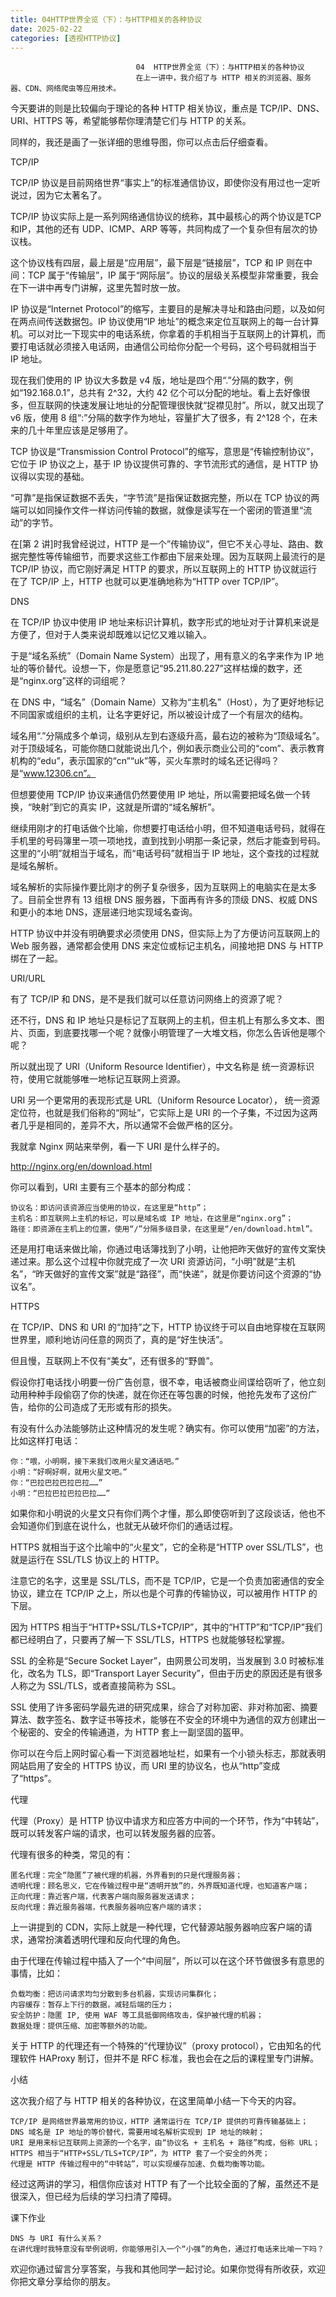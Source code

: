 ```yaml
---
title: 04HTTP世界全览（下）：与HTTP相关的各种协议
date: 2025-02-22
categories: [透视HTTP协议]
---
```

```text
                            04  HTTP世界全览（下）：与HTTP相关的各种协议
                            在上一讲中，我介绍了与 HTTP 相关的浏览器、服务器、CDN、网络爬虫等应用技术。
```

今天要讲的则是比较偏向于理论的各种 HTTP 相关协议，重点是 TCP/IP、DNS、URI、HTTPS 等，希望能够帮你理清楚它们与 HTTP 的关系。

同样的，我还是画了一张详细的思维导图，你可以点击后仔细查看。



TCP/IP

TCP/IP 协议是目前网络世界“事实上”的标准通信协议，即使你没有用过也一定听说过，因为它太著名了。

TCP/IP 协议实际上是一系列网络通信协议的统称，其中最核心的两个协议是TCP和IP，其他的还有 UDP、ICMP、ARP 等等，共同构成了一个复杂但有层次的协议栈。

这个协议栈有四层，最上层是“应用层”，最下层是“链接层”，TCP 和 IP 则在中间：TCP 属于“传输层”，IP 属于“网际层”。协议的层级关系模型非常重要，我会在下一讲中再专门讲解，这里先暂时放一放。

IP 协议是“Internet Protocol”的缩写，主要目的是解决寻址和路由问题，以及如何在两点间传送数据包。IP 协议使用“IP 地址”的概念来定位互联网上的每一台计算机。可以对比一下现实中的电话系统，你拿着的手机相当于互联网上的计算机，而要打电话就必须接入电话网，由通信公司给你分配一个号码，这个号码就相当于 IP 地址。

现在我们使用的 IP 协议大多数是 v4 版，地址是四个用“.”分隔的数字，例如“192.168.0.1”，总共有 2^32，大约 42 亿个可以分配的地址。看上去好像很多，但互联网的快速发展让地址的分配管理很快就“捉襟见肘”。所以，就又出现了 v6 版，使用 8 组“:”分隔的数字作为地址，容量扩大了很多，有 2^128 个，在未来的几十年里应该是足够用了。

TCP 协议是“Transmission Control Protocol”的缩写，意思是“传输控制协议”，它位于 IP 协议之上，基于 IP 协议提供可靠的、字节流形式的通信，是 HTTP 协议得以实现的基础。

“可靠”是指保证数据不丢失，“字节流”是指保证数据完整，所以在 TCP 协议的两端可以如同操作文件一样访问传输的数据，就像是读写在一个密闭的管道里“流动”的字节。

在[第 2 讲]时我曾经说过，HTTP 是一个”传输协议”，但它不关心寻址、路由、数据完整性等传输细节，而要求这些工作都由下层来处理。因为互联网上最流行的是 TCP/IP 协议，而它刚好满足 HTTP 的要求，所以互联网上的 HTTP 协议就运行在了 TCP/IP 上，HTTP 也就可以更准确地称为“HTTP over TCP/IP”。

DNS

在 TCP/IP 协议中使用 IP 地址来标识计算机，数字形式的地址对于计算机来说是方便了，但对于人类来说却既难以记忆又难以输入。

于是“域名系统”（Domain Name System）出现了，用有意义的名字来作为 IP 地址的等价替代。设想一下，你是愿意记“95.211.80.227”这样枯燥的数字，还是“nginx.org”这样的词组呢？

在 DNS 中，“域名”（Domain Name）又称为“主机名”（Host），为了更好地标记不同国家或组织的主机，让名字更好记，所以被设计成了一个有层次的结构。

域名用“.”分隔成多个单词，级别从左到右逐级升高，最右边的被称为“顶级域名”。对于顶级域名，可能你随口就能说出几个，例如表示商业公司的“com”、表示教育机构的“edu”，表示国家的“cn”“uk”等，买火车票时的域名还记得吗？是“www.12306.cn”。



但想要使用 TCP/IP 协议来通信仍然要使用 IP 地址，所以需要把域名做一个转换，“映射”到它的真实 IP，这就是所谓的“域名解析”。

继续用刚才的打电话做个比喻，你想要打电话给小明，但不知道电话号码，就得在手机里的号码簿里一项一项地找，直到找到小明那一条记录，然后才能查到号码。这里的“小明”就相当于域名，而“电话号码”就相当于 IP 地址，这个查找的过程就是域名解析。

域名解析的实际操作要比刚才的例子复杂很多，因为互联网上的电脑实在是太多了。目前全世界有 13 组根 DNS 服务器，下面再有许多的顶级 DNS、权威 DNS 和更小的本地 DNS，逐层递归地实现域名查询。

HTTP 协议中并没有明确要求必须使用 DNS，但实际上为了方便访问互联网上的 Web 服务器，通常都会使用 DNS 来定位或标记主机名，间接地把 DNS 与 HTTP 绑在了一起。

URI/URL

有了 TCP/IP 和 DNS，是不是我们就可以任意访问网络上的资源了呢？

还不行，DNS 和 IP 地址只是标记了互联网上的主机，但主机上有那么多文本、图片、页面，到底要找哪一个呢？就像小明管理了一大堆文档，你怎么告诉他是哪个呢？

所以就出现了 URI（Uniform Resource Identifier），中文名称是 统一资源标识符，使用它就能够唯一地标记互联网上资源。

URI 另一个更常用的表现形式是 URL（Uniform Resource Locator）， 统一资源定位符，也就是我们俗称的“网址”，它实际上是 URI 的一个子集，不过因为这两者几乎是相同的，差异不大，所以通常不会做严格的区分。

我就拿 Nginx 网站来举例，看一下 URI 是什么样子的。

http://nginx.org/en/download.html


你可以看到，URI 主要有三个基本的部分构成：


```text
协议名：即访问该资源应当使用的协议，在这里是“http”；
主机名：即互联网上主机的标记，可以是域名或 IP 地址，在这里是“nginx.org”；
路径：即资源在主机上的位置，使用“/”分隔多级目录，在这里是“/en/download.html”。
```


还是用打电话来做比喻，你通过电话簿找到了小明，让他把昨天做好的宣传文案快递过来。那么这个过程中你就完成了一次 URI 资源访问，“小明”就是“主机名”，“昨天做好的宣传文案”就是“路径”，而“快递”，就是你要访问这个资源的“协议名”。

HTTPS

在 TCP/IP、DNS 和 URI 的“加持”之下，HTTP 协议终于可以自由地穿梭在互联网世界里，顺利地访问任意的网页了，真的是“好生快活”。

但且慢，互联网上不仅有“美女”，还有很多的“野兽”。

假设你打电话找小明要一份广告创意，很不幸，电话被商业间谍给窃听了，他立刻动用种种手段偷窃了你的快递，就在你还在等包裹的时候，他抢先发布了这份广告，给你的公司造成了无形或有形的损失。

有没有什么办法能够防止这种情况的发生呢？确实有。你可以使用“加密”的方法，比如这样打电话：


```text
你：“喂，小明啊，接下来我们改用火星文通话吧。”
小明：“好啊好啊，就用火星文吧。”
你：“巴拉巴拉巴拉巴拉……”
小明：“巴拉巴拉巴拉巴拉……”
```


如果你和小明说的火星文只有你们两个才懂，那么即使窃听到了这段谈话，他也不会知道你们到底在说什么，也就无从破坏你们的通话过程。

HTTPS 就相当于这个比喻中的“火星文”，它的全称是“HTTP over SSL/TLS”，也就是运行在 SSL/TLS 协议上的 HTTP。

注意它的名字，这里是 SSL/TLS，而不是 TCP/IP，它是一个负责加密通信的安全协议，建立在 TCP/IP 之上，所以也是个可靠的传输协议，可以被用作 HTTP 的下层。

因为 HTTPS 相当于“HTTP+SSL/TLS+TCP/IP”，其中的“HTTP”和“TCP/IP”我们都已经明白了，只要再了解一下 SSL/TLS，HTTPS 也就能够轻松掌握。

SSL 的全称是“Secure Socket Layer”，由网景公司发明，当发展到 3.0 时被标准化，改名为 TLS，即“Transport Layer Security”，但由于历史的原因还是有很多人称之为 SSL/TLS，或者直接简称为 SSL。

SSL 使用了许多密码学最先进的研究成果，综合了对称加密、非对称加密、摘要算法、数字签名、数字证书等技术，能够在不安全的环境中为通信的双方创建出一个秘密的、安全的传输通道，为 HTTP 套上一副坚固的盔甲。

你可以在今后上网时留心看一下浏览器地址栏，如果有一个小锁头标志，那就表明网站启用了安全的 HTTPS 协议，而 URI 里的协议名，也从“http”变成了“https”。

代理

代理（Proxy）是 HTTP 协议中请求方和应答方中间的一个环节，作为“中转站”，既可以转发客户端的请求，也可以转发服务器的应答。

代理有很多的种类，常见的有：


```text
匿名代理：完全“隐匿”了被代理的机器，外界看到的只是代理服务器；
透明代理：顾名思义，它在传输过程中是“透明开放”的，外界既知道代理，也知道客户端；
正向代理：靠近客户端，代表客户端向服务器发送请求；
反向代理：靠近服务器端，代表服务器响应客户端的请求；
```


上一讲提到的 CDN，实际上就是一种代理，它代替源站服务器响应客户端的请求，通常扮演着透明代理和反向代理的角色。

由于代理在传输过程中插入了一个“中间层”，所以可以在这个环节做很多有意思的事情，比如：


```text
负载均衡：把访问请求均匀分散到多台机器，实现访问集群化；
内容缓存：暂存上下行的数据，减轻后端的压力；
安全防护：隐匿 IP, 使用 WAF 等工具抵御网络攻击，保护被代理的机器；
数据处理：提供压缩、加密等额外的功能。
```


关于 HTTP 的代理还有一个特殊的“代理协议”（proxy protocol），它由知名的代理软件 HAProxy 制订，但并不是 RFC 标准，我也会在之后的课程里专门讲解。

小结

这次我介绍了与 HTTP 相关的各种协议，在这里简单小结一下今天的内容。


```text
TCP/IP 是网络世界最常用的协议，HTTP 通常运行在 TCP/IP 提供的可靠传输基础上；
DNS 域名是 IP 地址的等价替代，需要用域名解析实现到 IP 地址的映射；
URI 是用来标记互联网上资源的一个名字，由“协议名 + 主机名 + 路径”构成，俗称 URL；
HTTPS 相当于“HTTP+SSL/TLS+TCP/IP”，为 HTTP 套了一个安全的外壳；
代理是 HTTP 传输过程中的“中转站”，可以实现缓存加速、负载均衡等功能。
```


经过这两讲的学习，相信你应该对 HTTP 有了一个比较全面的了解，虽然还不是很深入，但已经为后续的学习扫清了障碍。

课下作业


```text
DNS 与 URI 有什么关系？
在讲代理时我特意没有举例说明，你能够用引入一个“小强”的角色，通过打电话来比喻一下吗？
```


欢迎你通过留言分享答案，与我和其他同学一起讨论。如果你觉得有所收获，欢迎你把文章分享给你的朋友。



                        
                        
                            